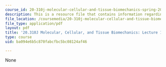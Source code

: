 ```yaml
---
course_id: 20-310j-molecular-cellular-and-tissue-biomechanics-spring-2015
description: This is a resource file that contains information regarding lecture 12.
file_location: /coursemedia/20-310j-molecular-cellular-and-tissue-biomechanics-spring-2015/ba094e6b5c870fabcfbc5bc08124af46_MIT20_310JS15_Lecture12.pdf
file_type: application/pdf
layout: pdf
title: '20.310J Molecular, Cellular, and Tissue Biomechanics: Lecture 12'
type: course
uid: ba094e6b5c870fabcfbc5bc08124af46

---
```

None